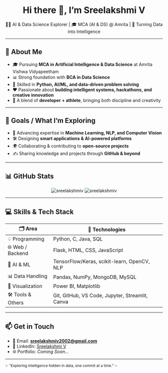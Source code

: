 <!-- Header / Hero --> 
<h1 align="center">Hi there 👋, I’m Sreelakshmi V</h1>
<p align="center">
  👩‍💻 AI & Data Science Explorer | 🎓 MCA (AI & DS) @ Amrita | 🧠 Turning Data into Intelligence
</p>

---

## 👀 About Me

- 🎓 Pursuing **MCA in Artificial Intelligence & Data Science** at Amrita Vishwa Vidyapeetham  
- 📊 Strong foundation with **BCA in Data Science**  
- 🐍 Skilled in **Python, AI/ML, and data-driven problem solving**  
- ❤️ Passionate about **building intelligent systems, hackathons, and creative innovation**  
- 🏐 A blend of **developer + athlete**, bringing both discipline and creativity  

---

## 🎯 Goals / What I’m Exploring

- 🤖 Advancing expertise in **Machine Learning, NLP, and Computer Vision**  
- 🛠️ Designing **smart applications & AI-powered platforms**  
- 🌍 Collaborating & contributing to **open-source projects**  
- ✍️ Sharing knowledge and projects through **GitHub & beyond**  

---

## 📊 GitHub Stats

<p align="center">
  <img src="https://github-readme-stats.vercel.app/api?username=sreelakshmiv&show_icons=true&theme=dark&locale=en" alt="sreelakshmiv" />
  <img src="https://github-readme-streak-stats.herokuapp.com/?user=sreelakshmiv&theme=dark" alt="sreelakshmiv" />
</p>

---

## 💻 Skills & Tech Stack

| 🗂️ Area             | 🚀 Technologies |
|----------------------|-----------------|
| 💡 Programming       | Python, C, Java, SQL |
| 🌐 Web / Backend     | Flask, HTML, CSS, JavaScript |
| 🤖 AI & ML           | TensorFlow/Keras, scikit-learn, OpenCV, NLP |
| 📊 Data Handling     | Pandas, NumPy, MongoDB, MySQL |
| 🎨 Visualization     | Power BI, Matplotlib |
| 🛠️ Tools & Others    | Git, GitHub, VS Code, Jupyter, Streamlit, Canva |

---

## 📫 Get in Touch

- 📧 Email: **sreelakshmiv2002@gmail.com**  
- 💼 LinkedIn: [Sreelakshmi V](https://www.linkedin.com/in/your-link)  
- 🌐 Portfolio: *Coming Soon...*  

---

<sub>✨ “Exploring intelligence hidden in data, one commit at a time.” ✨</sub>
